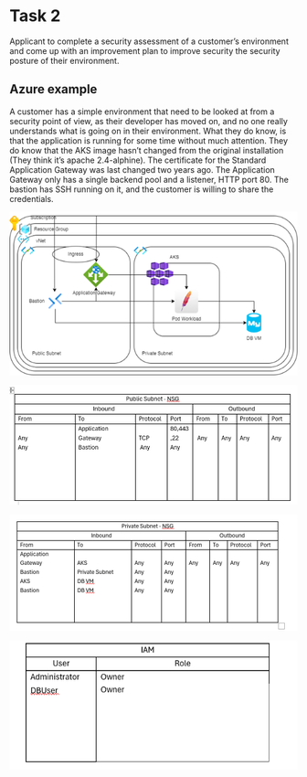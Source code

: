 
# Task 2

Applicant to complete a security assessment of a customer’s environment and come up with an improvement plan to improve security the security posture of their environment. 

## Azure example 

A customer has a simple environment that need to be looked at from a security point of view, as their developer has moved on, and no one really understands what is going on in their environment. What they do know, is that the application is running for some time without much attention. They do know that the AKS image hasn’t changed from the original installation (They think it’s apache 2.4-alphine). The certificate for the Standard Application Gateway was last changed two years ago. The Application Gateway only has a single backend pool and a listener, HTTP port 80. The bastion has SSH running on it, and the customer is willing to share the credentials.

 ![Azure architecture diagram](./azure.png)

 ![Public Subnet - NSG](public%20nsg.PNG)

 ![Private Subnet - NSG](./private%20nsg.PNG)

 ![IAM](./iam.PNG)

